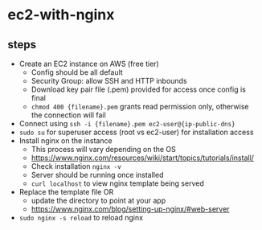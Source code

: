 # ec2-with-nginx

## steps
* Create an EC2 instance on AWS (free tier)
  * Config should be all default
  * Security Group: allow SSH and HTTP inbounds
  * Download key pair file (.pem) provided for access once config is final
  * `chmod 400 {filename}.pem` grants read permission only, otherwise the connection will fail
* Connect using `ssh -i {filename}.pem ec2-user@{ip-public-dns}`
* `sudo su` for superuser access (root vs ec2-user) for installation access
* Install nginx on the instance
  * This process will vary depending on the OS
  * https://www.nginx.com/resources/wiki/start/topics/tutorials/install/
  * Check installation `nginx -v`
  * Server should be running once installed
  * `curl localhost` to view nginx template being served
* Replace the template file OR
  * update the directory to point at your app
  * https://www.nginx.com/blog/setting-up-nginx/#web-server
* `sudo nginx -s reload` to reload nginx
